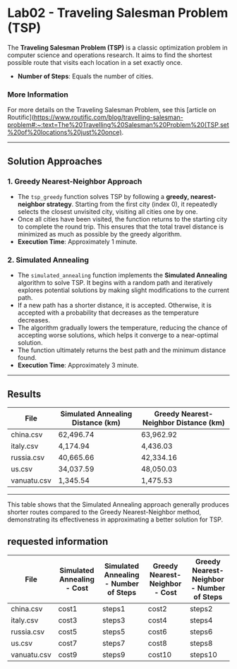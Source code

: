 # Lab02 - Traveling Salesman Problem (TSP)

The **Traveling Salesman Problem (TSP)** is a classic optimization problem in computer science and operations research. It aims to find the shortest possible route that visits each location in a set exactly once.

- **Number of Steps**: Equals the number of cities.

### More Information
For more details on the Traveling Salesman Problem, see this [article on Routific](https://www.routific.com/blog/travelling-salesman-problem#:~:text=The%20Travelling%20Salesman%20Problem%20(TSP,set%20of%20locations%20just%20once).

---

## Solution Approaches

### 1. Greedy Nearest-Neighbor Approach
- The `tsp_greedy` function solves TSP by following a **greedy, nearest-neighbor strategy**. Starting from the first city (index 0), it repeatedly selects the closest unvisited city, visiting all cities one by one.
- Once all cities have been visited, the function returns to the starting city to complete the round trip. This ensures that the total travel distance is minimized as much as possible by the greedy algorithm.
- **Execution Time**: Approximately 1 minute.

### 2. Simulated Annealing
- The `simulated_annealing` function implements the **Simulated Annealing** algorithm to solve TSP. It begins with a random path and iteratively explores potential solutions by making slight modifications to the current path.
- If a new path has a shorter distance, it is accepted. Otherwise, it is accepted with a probability that decreases as the temperature decreases.
- The algorithm gradually lowers the temperature, reducing the chance of accepting worse solutions, which helps it converge to a near-optimal solution.
- The function ultimately returns the best path and the minimum distance found.
- **Execution Time**: Approximately 3 minute.

---

## Results

| File         | Simulated Annealing Distance (km) | Greedy Nearest-Neighbor Distance (km) |
|--------------|-----------------------------------|---------------------------------------|
| china.csv    | 62,496.74                         | 63,962.92                             |
| italy.csv    | 4,174.94                          | 4,436.03                              |
| russia.csv   | 40,665.66                         | 42,334.16                             |
| us.csv       | 34,037.59                         | 48,050.03                             |
| vanuatu.csv  | 1,345.54                          | 1,475.53                              |

---

This table shows that the Simulated Annealing approach generally produces shorter routes compared to the Greedy Nearest-Neighbor method, demonstrating its effectiveness in approximating a better solution for TSP.


## requested information


| File          | **Simulated Annealing** - Cost | **Simulated Annealing** - Number of Steps | **Greedy Nearest-Neighbor** - Cost | **Greedy Nearest-Neighbor** - Number of Steps |
|---------------|-----------------------------------|----------------------------------------|---------------------------------------|--------------------------------------------|
| china.csv |   cost1                           |    steps1                               |    cost2                               |     steps2                                 |
| italy.csv |   cost3                           |    steps3                               |    cost4                               |     steps4                                 |
| russia.csv|   cost5                           |    steps5                               |    cost6                               |     steps6                                 |
| us.csv    |   cost7                           |    steps7                               |    cost8                               |     steps8                                 |
| vanuatu.csv | cost9                           |    steps9                               |    cost10                              |     steps10                                |
